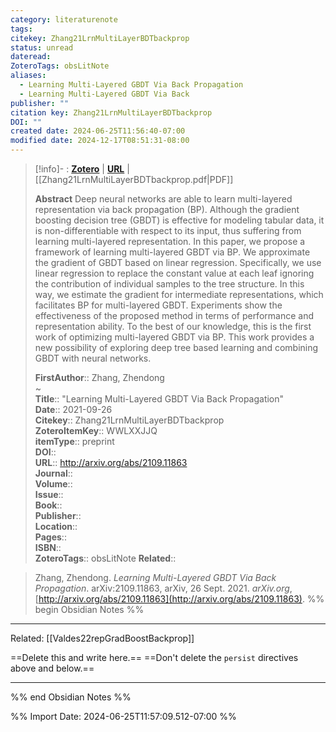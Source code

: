 ```yaml
---
category: literaturenote
tags: 
citekey: Zhang21LrnMultiLayerBDTbackprop
status: unread
dateread: 
ZoteroTags: obsLitNote
aliases:
  - Learning Multi-Layered GBDT Via Back Propagation
  - Learning Multi-Layered GBDT Via Back
publisher: ""
citation key: Zhang21LrnMultiLayerBDTbackprop
DOI: ""
created date: 2024-06-25T11:56:40-07:00
modified date: 2024-12-17T08:51:31-08:00
---
```


> [!info]- : [**Zotero**](zotero://select/library/items/WWLXXJJQ)   | [**URL**](http://arxiv.org/abs/2109.11863) | [[Zhang21LrnMultiLayerBDTbackprop.pdf|PDF]]
>
> 
> **Abstract**
> Deep neural networks are able to learn multi-layered representation via back propagation (BP). Although the gradient boosting decision tree (GBDT) is effective for modeling tabular data, it is non-differentiable with respect to its input, thus suffering from learning multi-layered representation. In this paper, we propose a framework of learning multi-layered GBDT via BP. We approximate the gradient of GBDT based on linear regression. Specifically, we use linear regression to replace the constant value at each leaf ignoring the contribution of individual samples to the tree structure. In this way, we estimate the gradient for intermediate representations, which facilitates BP for multi-layered GBDT. Experiments show the effectiveness of the proposed method in terms of performance and representation ability. To the best of our knowledge, this is the first work of optimizing multi-layered GBDT via BP. This work provides a new possibility of exploring deep tree based learning and combining GBDT with neural networks.
> 
> 
> **FirstAuthor**:: Zhang, Zhendong  
~    
> **Title**:: "Learning Multi-Layered GBDT Via Back Propagation"  
> **Date**:: 2021-09-26  
> **Citekey**:: Zhang21LrnMultiLayerBDTbackprop  
> **ZoteroItemKey**:: WWLXXJJQ  
> **itemType**:: preprint  
> **DOI**::   
> **URL**:: http://arxiv.org/abs/2109.11863  
> **Journal**::   
> **Volume**::   
> **Issue**::   
> **Book**::   
> **Publisher**::   
> **Location**::    
> **Pages**::   
> **ISBN**::   
> **ZoteroTags**:: obsLitNote
> **Related**:: 

> Zhang, Zhendong. _Learning Multi-Layered GBDT Via Back Propagation_. arXiv:2109.11863, arXiv, 26 Sept. 2021. _arXiv.org_, [http://arxiv.org/abs/2109.11863](http://arxiv.org/abs/2109.11863).
%% begin Obsidian Notes %%
___
Related: [[Valdes22repGradBoostBackprop]]

==Delete this and write here.==
==Don't delete the `persist` directives above and below.==
___
%% end Obsidian Notes %%



%% Import Date: 2024-06-25T11:57:09.512-07:00 %%
